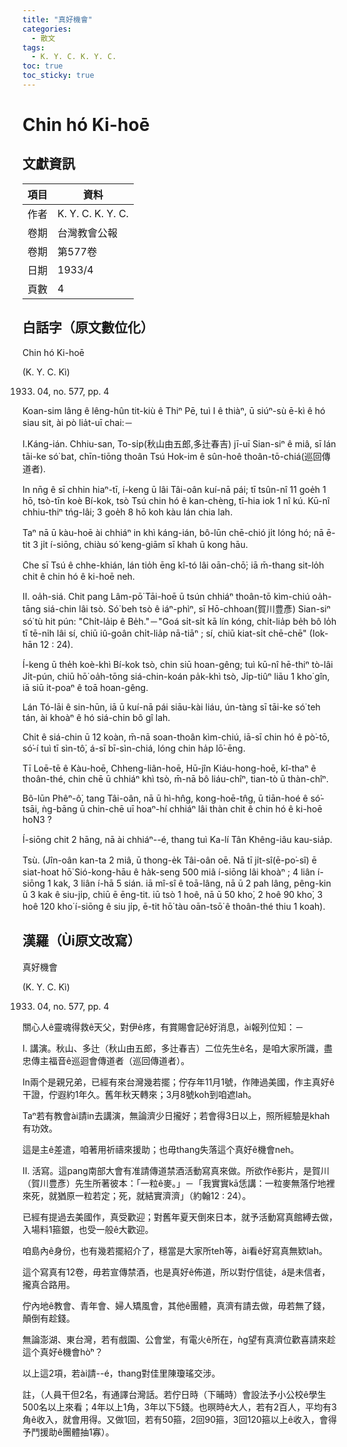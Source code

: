 ```yaml
---
title: "真好機會"
categories:
  - 散文
tags:
  - K. Y. C. K. Y. C.
toc: true
toc_sticky: true
---
```


# Chin hó Ki-hoē

## 文獻資訊

| 項目 | 資料 |
|---|---|
| 作者 | K. Y. C. K. Y. C. |
| 卷期 | 台灣教會公報 |
| 卷期 | 第577卷 |
| 日期 | 1933/4 |
| 頁數 | 4 |

## 白話字（原文數位化）

Chin hó Ki-hoē

(K. Y. C. Kì)

1933. 04, no. 577, pp. 4

Koan-sim lâng ê lêng-hûn tit-kiù ê Thiⁿ Pē, tuì I ê thiàⁿ, ū siúⁿ-sù ē-kì ê hó siau sit, ài pò lia̍t-uī chai:－

Ⅰ.Káng-ián. Chhiu-san, To-si̍p(秋山由五郎,多辻春吉) jī-uī Sian-siⁿ ê miâ, sī lán tāi-ke só͘ bat, chīn-tiōng thoân Tsú Hok-im ê sûn-hoê thoân-tō-chiá(巡回傳道者).

In nn̄g ê sī chhin hiaⁿ-tī, í-keng ū lâi Tâi-oân kuí-nā pái; tī tsûn-nî 11 goe̍h 1 hō, tsò-tīn koè Bí-kok, tsò Tsú chin hó ê kan-chèng, tī-hia iok 1 nî kú. Kū-nî chhiu-thiⁿ tńg-lâi; 3 goe̍h 8 hō koh kàu lán chia lah.

Taⁿ nā ū kàu-hoē ài chhiáⁿ in khì káng-ián, bô-lūn chē-chió ji̍t lóng hó; nā ē-tit 3 ji̍t í-siōng, chiàu só͘ keng-giām sī khah ū kong hāu.

Che sī Tsú ê chhe-khián, lán tio̍h ēng kî-tó lâi oān-chō͘; iā m̄-thang sit-lo̍h chit ê chin hó ê ki-hoē neh.

Ⅱ. oa̍h-siá. Chit pang Lâm-pō͘ Tāi-hoē ū tsún chhiáⁿ thoân-tō kìm-chiú oa̍h-tāng siá-chin lâi tsò. Só͘ beh tsò ê iáⁿ-phìⁿ, sī Hō-chhoan(賀川豊彥) Sian-siⁿ só͘ tù hit pún: "Chi̍t-la̍ip ê Be̍h."－"Goá si̍t-si̍t kā lín kóng, chi̍t-lia̍p be̍h bô lo̍h tī tē-ni̍h lâi sí, chiū iû-goân chi̍t-lia̍p nā-tiāⁿ ; sí, chiū kiat-si̍t chē-chē" (Iok-hān 12 : 24).

Í-keng ū the̍h koè-khì Bí-kok tsò, chin siū hoan-gêng; tuì kū-nî hē-thiⁿ tò-lâi Ji̍t-pún, chiū hō͘ oa̍h-tōng siá-chin-koán pa̍k-khì tsò, Ji̍p-tiûⁿ liāu 1 kho͘ gîn, iā siū it-poaⁿ ê toā hoan-gêng.

Lán Tó-lāi ê sin-hūn, iā ū kuí-nā pái siāu-kài liáu, ún-tàng sī tāi-ke só͘ teh tán, ài khoàⁿ ê hó siá-chin bô gî lah.

Chit ê siá-chin ū 12 koàn, m̄-nā soan-thoân kìm-chiú, iā-sī chin hó ê pò͘-tō, só͘-í tuì tī sìn-tô͘, á-sī bī-sìn-chiá, lóng chin ha̍p lō͘-ēng.

Tī Loē-tē ê Kàu-hoē, Chheng-liân-hoē, Hū-jîn Kiáu-hong-hoē, kî-thaⁿ ê thoân-thé, chin chē ū chhiáⁿ khì tsò, m̄-nā bô liáu-chîⁿ, tian-tò ū thàn-chîⁿ.

Bô-lūn Phêⁿ-ô͘, tang Tâi-oân, nā ū hì-hn̂g, kong-hoē-tn̂g, ū tiān-hoé ê só͘-tsāi, ǹg-bāng ū chin-chē uī hoaⁿ-hí chhiáⁿ lâi thàn chit ê chin hó ê ki-hoē ho͘N3 ?

Í-siōng chit 2 hāng, nā ài chhiáⁿ--é, thang tuì Ka-lí Tân Khêng-iâu kau-sia̍p.

Tsù. (Jîn-oân kan-ta 2 miâ, ū thong-e̍k Tâi-oân oē. Nā tī ji̍t-sî(ē-po͘-sî) ē siat-hoat hō͘ Sió-kong-hāu ê ha̍k-seng 500 miâ í-siōng lâi khoàⁿ ; 4 liân í-siōng 1 kak, 3 liân í-hā 5 sián. iā mî-sî ê toā-lâng, nā ū 2 pah lâng, pêng-kin ū 3 kak ê siu-ji̍p, chiū ē ēng-tit. iū tsò 1 hoê, nā ū 50 kho͘, 2 hoê 90 kho͘, 3 hoê 120 kho͘ í-siōng ê siu ji̍p, ē-tit hō͘ tàu oān-tsō͘ ê thoân-thé thiu 1 koah).

## 漢羅（Ùi原文改寫）

真好機會

(K. Y. C. Kì)

1933. 04, no. 577, pp. 4

關心人ê靈魂得救ê天父，對伊ê疼，有賞賜會記ê好消息，ài報列位知：－

Ⅰ. 講演。秋山、多辻（秋山由五郎，多辻春吉）二位先生ê名，是咱大家所識，盡忠傳主福音ê巡迴會傳道者（巡回傳道者）。

In兩个是親兄弟，已經有來台灣幾若擺；佇存年11月1號，作陣過美國，作主真好ê干證，佇遐約1年久。舊年秋天轉來；3月8號koh到咱遮lah。

Taⁿ若有教會ài請in去講演，無論濟少日攏好；若會得3日以上，照所經驗是khah有功效。

這是主ê差遣，咱著用祈禱來援助；也毋thang失落這个真好ê機會neh。

Ⅱ. 活寫。這pang南部大會有准請傳道禁酒活動寫真來做。所欲作ê影片，是賀川（賀川豊彥）先生所著彼本：「一粒ê麥。」－「我實實kā恁講：一粒麥無落佇地裡來死，就猶原一粒若定；死，就結實濟濟」（約翰12 : 24）。

已經有提過去美國作，真受歡迎；對舊年夏天倒來日本，就予活動寫真館縛去做，入場料1箍銀，也受一般ê大歡迎。

咱島內ê身份，也有幾若擺紹介了，穩當是大家所teh等，ài看ê好寫真無欵lah。

這个寫真有12卷，毋若宣傳禁酒，也是真好ê佈道，所以對佇信徒，á是未信者，攏真合路用。

佇內地ê教會、青年會、婦人矯風會，其他ê團體，真濟有請去做，毋若無了錢，顛倒有趁錢。

無論澎湖、東台灣，若有戲園、公會堂，有電火ê所在，ǹg望有真濟位歡喜請來趁這个真好ê機會hò͘ⁿ？

以上這2項，若ài請--é，thang對佳里陳瓊瑤交涉。

註，（人員干但2名，有通譯台灣話。若佇日時（下晡時）會設法予小公校ê學生500名以上來看；4年以上1角，3年以下5錢。也暝時ê大人，若有2百人，平均有3角ê收入，就會用得。又做1回，若有50箍，2回90箍，3回120箍以上ê收入，會得予鬥援助ê團體抽1寡）。
